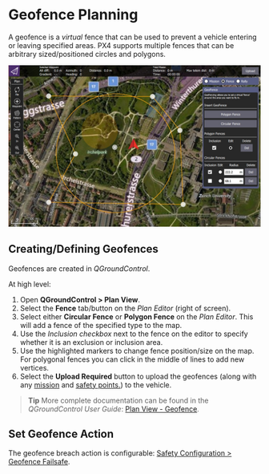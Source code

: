 # Geofence Planning

A geofence is a *virtual* fence that can be used to prevent a vehicle entering or leaving specified areas.
PX4 supports multiple fences that can be arbitrary sized/positioned circles and polygons.

![Geofence Planning](../../assets/qgc/plan/geofence/geofence.jpg)

## Creating/Defining Geofences

Geofences are created in *QGroundControl*.

At high level:
1. Open **QGroundControl > Plan View**.
1. Select the **Fence** tab/button on the *Plan Editor* (right of screen).
1. Select either **Circular Fence** or **Polygon Fence** on the *Plan Editor*.
   This will add a fence of the specified type to the map.
1. Use the *Inclusion checkbox* next to the fence on the editor to specify whether it is an exclusion or inclusion area.
1. Use the highlighted markers to change fence position/size on the map.
   For polygonal fences you can click in the middle of lines to add new vertices.
1. Select the **Upload Required** button to upload the geofences (along with any [mission](../flying/missions.md) and [safety points.](../flying/plan_safety_points.md)) to the vehicle.

> **Tip** More complete documentation can be found in the *QGroundControl User Guide*: [Plan View - Geofence](https://docs.qgroundcontrol.com/en/PlanView/PlanGeoFence.html).

## Set Geofence Action

The geofence breach action is configurable: [Safety Configuration > Geofence Failsafe](../config/safety.md#geofence-failsafe).

